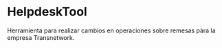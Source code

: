 # HelpdeskTool


<p>Herramienta para realizar cambios en operaciones sobre remesas pàra la empresa Transnetwork.</p>
